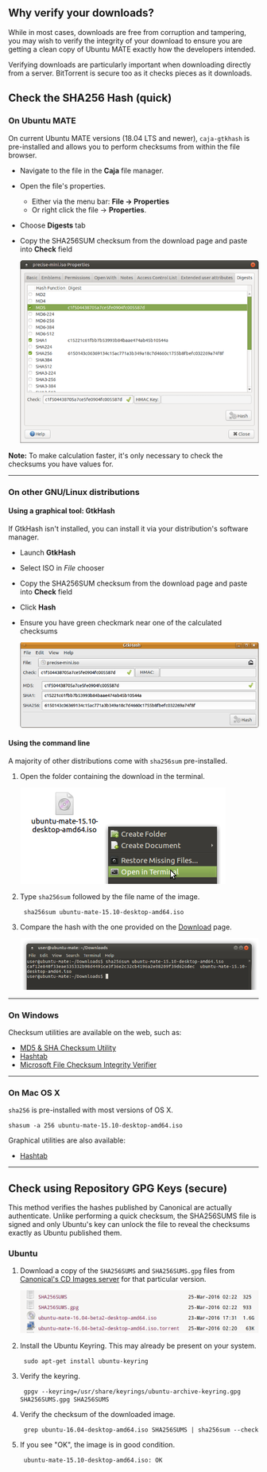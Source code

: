<!--
.. title: How to Verify Downloads
.. slug: how-to-verify-downloads
.. date: 2016-04-07 21:00:00 UTC
.. tags: Verify,Download,Security,Checksum
.. link:
.. description: Methods to verify your downloads are immune from hackers.
.. type: text
.. author: Luke Horwell
-->

## Why verify your downloads?

While in most cases, downloads are free from corruption and tampering,
you may wish to verify the integrity of your download to ensure you
are getting a clean copy of Ubuntu MATE exactly how the developers intended.

Verifying downloads are particularly important when downloading directly from
a server. BitTorrent is secure too as it checks pieces as it downloads.


## Check the SHA256 Hash (quick)

### On Ubuntu MATE

On current Ubuntu MATE versions (18.04 LTS and newer), `caja-gtkhash` is pre-installed
and allows you to perform checksums from within the file browser.

 * Navigate to the file in the **Caja** file manager.
 * Open the file's properties.
   * Either via the menu bar: **File → Properties** 
   * Or right click the file → **Properties**.
 * Choose **Digests** tab
 * Copy the SHA256SUM checksum from the download page and paste into **Check** field

    ![](/gallery/quick-help-screenshots/Caja-hash-howto.png "GtkHash inside Caja")

**Note:** To make calculation faster, it's only necessary to check the checksums you have values for.

---

### On other GNU/Linux distributions

#### Using a graphical tool: GtkHash

If GtkHash isn't installed, you can install it via your distribution's software manager.

 * Launch **GtkHash**
 * Select ISO in _File_ chooser
 * Copy the SHA256SUM checksum from the download page and paste into **Check** field
 * Click **Hash**
 * Ensure you have green checkmark near one of the calculated checksums

    ![](/gallery/quick-help-screenshots/Gtk-hash-howto.png "Using GtkHash")


#### Using the command line

A majority of other distributions come with  `sha256sum` pre-installed.

1. Open the folder containing the download in the terminal.

    ![](/gallery/quick-help-screenshots/sha256-ubuntu-1.png "Opening the folder in the terminal.")


2. Type `sha256sum` followed by the file name of the image.

        sha256sum ubuntu-mate-15.10-desktop-amd64.iso


3. Compare the hash with the one provided on the [Download](/download/) page.

    ![](/gallery/quick-help-screenshots/sha256-ubuntu-2.png "Results from the hash")

-----------
### On Windows

Checksum utilities are available on the web, such as:

 * [MD5 & SHA Checksum Utility](https://raylin.wordpress.com/downloads/md5-sha-1-checksum-utility/)
 * [Hashtab](http://implbits.com/products/hashtab/)
 * [Microsoft File Checksum Integrity Verifier](https://support.microsoft.com/en-us/help/889768/how-to-compute-the-md5-or-sha-1-cryptographic-hash-values-for-a-file)


-----------
### On Mac OS X

`sha256` is pre-installed with most versions of OS X.

    shasum -a 256 ubuntu-mate-15.10-desktop-amd64.iso


Graphical utilities are also available:

 * [Hashtab](http://implbits.com/products/hashtab/)


-----------
## Check using Repository GPG Keys (secure)

This method verifies the hashes published by Canonical are
actually authenticate. Unlike performing a quick checksum,
the SHA256SUMS file is signed and only Ubuntu's key can unlock
the file to reveal the checksums exactly as Ubuntu published them.

### Ubuntu

1. Download a copy of the `SHA256SUMS` and `SHA256SUMS.gpg` files
from [Canonical's CD Images server](http://cdimage.ubuntu.com/ubuntu-mate/releases/) for that particular version.

    ![](/gallery/quick-help-screenshots/sha256sums-gpg.png "Finding the SHA256SUMS file")


2. Install the Ubuntu Keyring. This may already be present on your system.

        sudo apt-get install ubuntu-keyring


3. Verify the keyring.

        gpgv --keyring=/usr/share/keyrings/ubuntu-archive-keyring.gpg SHA256SUMS.gpg SHA256SUMS


4. Verify the checksum of the downloaded image.

        grep ubuntu-16.04-desktop-amd64.iso SHA256SUMS | sha256sum --check

5. If you see "OK", the image is in good condition.

        ubuntu-mate-15.10-desktop-amd64.iso: OK

